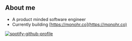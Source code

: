 ## About me
- A product minded software engineer
- Currently building [https://monohr.co](https://monohr.co)

[![spotify-github-profile](https://spotify-github-profile.vercel.app/api/view?uid=31vtbizysfux3otdw5tbt5vkqp7e&cover_image=true&theme=default&show_offline=false&background_color=121212&interchange=false)](https://github.com/kittinan/spotify-github-profile)
